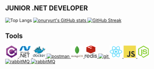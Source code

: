 
## JUNIOR .NET DEVELOPER


![Top Langs](https://github-readme-stats-git-masterrstaa-rickstaa.vercel.app/api/top-langs/?username=onuryurt9&layout=compact)
<a href="http://www.github.com/onuryurt9">
<img src="https://github-readme-stats-git-masterrstaa-rickstaa.vercel.app/api?username=onuryurt9&show_icons=true&hide=&count_private=true&title_color=FF7F00&text_color=00000&icon_color=00000&theme=dark&bg_color=00000&hide_border=true&show_icons=true" alt="onuryurt's GitHub stats" />
 [![GitHub Streak](https://streak-stats.demolab.com/?user=OnurYurt9)](https://git.io/streak-stats)

## Tools
<a href="https://www.w3schools.com/cs/" target="_blank" rel="noreferrer"> <img src="https://raw.githubusercontent.com/devicons/devicon/master/icons/csharp/csharp-original.svg" alt="csharp" width="40" height="40"/>
<a href="https://dotnet.microsoft.com/" target="_blank" rel="noreferrer"> <img src="https://raw.githubusercontent.com/devicons/devicon/master/icons/dot-net/dot-net-original-wordmark.svg" alt="dotnet" width="40" height="40"/> 
<a href="https://www.docker.com/" target="_blank" rel="noreferrer"> <img src="https://raw.githubusercontent.com/devicons/devicon/master/icons/docker/docker-original-wordmark.svg" alt="docker" width="40" height="40"/> </a> 
<a href="https://postman.com" target="_blank" rel="noreferrer"> <img src="https://www.vectorlogo.zone/logos/getpostman/getpostman-icon.svg" alt="postman" width="40" height="40"/> </a> 
<a href="https://www.mongodb.com/" target="_blank" rel="noreferrer"> <img src="https://raw.githubusercontent.com/devicons/devicon/master/icons/mongodb/mongodb-original-wordmark.svg" alt="mongodb" width="40" height="40"/> </a> 
<a href="https://redis.io" target="_blank" rel="noreferrer"> <img src="https://raw.githubusercontent.com/devicons/devicon/master/icons/redis/redis-original-wordmark.svg" alt="redis" width="40" height="40"/> </a>
<a href="https://git-scm.com/" target="_blank" rel="noreferrer"> <img src="https://www.vectorlogo.zone/logos/git-scm/git-scm-icon.svg" alt="git" width="40" height="40"/> </a> 
<a href="https://https://reactjs.org/" target="_blank" rel="noreferrer"> <img src="https://raw.githubusercontent.com/devicons/devicon/master/icons/react/react-original.svg" alt="git" width="40" height="40"/> </a> 
<a href="https://www.javascript.com/" target="_blank" rel="noreferrer"> <img src="https://raw.githubusercontent.com/devicons/devicon/master/icons/javascript/javascript-original.svg" alt="git" width="40" height="40"/> </a>
<a href="https://nodejs.org/en/" target="_blank" rel="noreferrer"> <img src="https://raw.githubusercontent.com/devicons/devicon/master/icons/nodejs/nodejs-original.svg" alt="git" width="40" height="40"/> </a>
 <a href="https://www.rabbitmq.com" target="_blank" rel="noreferrer"> <img src="https://www.vectorlogo.zone/logos/rabbitmq/rabbitmq-icon.svg" alt="rabbitMQ" width="40" height="40"/> </a>
  <a href="https://www.python.org/" target="_blank" rel="noreferrer"> <img src="https://www.vectorlogo.zone/logos/python/python-icon.svg" alt="rabbitMQ" width="40" height="40"/> </a>
 
